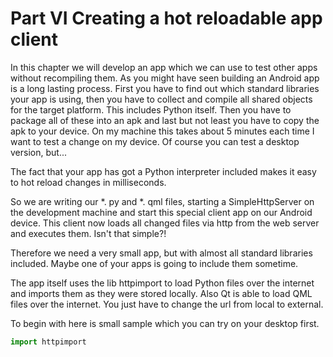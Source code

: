 # Part VI Creating a hot reloadable app client
In this chapter we will develop an app which we can use to test other apps without recompiling them.
As you might have seen building an Android app is a long lasting process.
First you have to find out which standard libraries your app is using, then you have to collect and compile all shared objects for the target platform. This includes Python itself. Then you have to package all of these into an apk and last but not least you have to copy the apk to your device.
On my machine this takes about 5 minutes each time I want to test a change on my device.
Of course you can test a desktop version, but...

The fact that your app has got a Python interpreter included makes it easy to hot reload changes in milliseconds.

So we are writing our *. py and *. qml files, starting a SimpleHttpServer on the development machine and start this special client app on our Android device. This client now loads all changed files via http from the web server and executes them. Isn't that simple?!

Therefore we need a very small app, but with almost all standard libraries included. Maybe one of your apps is going to include them sometime. 

The app itself uses the lib httpimport to load Python files over the internet and imports them as they were stored locally. Also Qt is able to load QML files over the internet. You just have to change the url from local to external.

To begin with here is small sample which you can try on your desktop first.
```python
import httpimport
```
